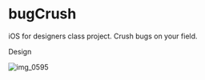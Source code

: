 # bugCrush
iOS for designers class project. Crush bugs on your field.

Design

![img_0595](https://cloud.githubusercontent.com/assets/1372815/10381217/cd694264-6dcd-11e5-9e70-24a1255f281c.JPG)

